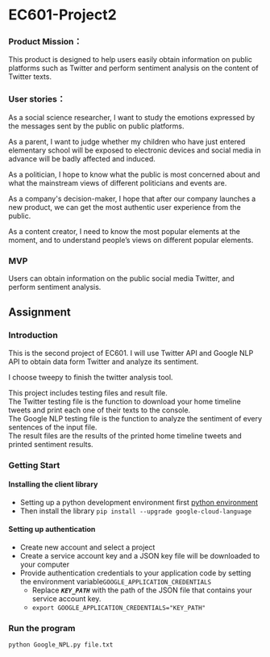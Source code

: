 # EC601-Project2
### Product Mission：

This product is designed to help users easily obtain information on public platforms such as Twitter and perform sentiment analysis on the content of Twitter texts.

### User stories：

As a social science researcher, I want to study the emotions expressed by the messages sent by the public on public platforms.

As a parent, I want to judge whether my children who have just entered elementary school will be exposed to electronic devices and social media in advance will be badly affected and induced.

As a politician, I hope to know what the public is most concerned about and what the mainstream views of different politicians and events are.

As a company's decision-maker, I hope that after our company launches a new product, we can get the most authentic user experience from the public.

As a content creator, I need to know the most popular elements at the moment, and to understand people’s views on different popular elements.

### MVP

Users can obtain information on the public social media Twitter, and perform sentiment analysis.


## Assignment
### Introduction
This is the second project of EC601. I will use Twitter API and Google NLP API to obtain data form Twitter and analyze its sentiment.

I choose tweepy to finish the twitter analysis tool.

This project includes testing files and result file.  
The Twitter testing file is the function to download your home timeline tweets and print each one of their texts to the console.  
The Google NLP testing file is the function to analyze the sentiment of every sentences of the input file.   
The result files are the results of the printed home timeline tweets and printed sentiment results.  

### Getting Start
#### Installing the client library
- Setting up a python development environment first  [python environment](https://cloud.google.com/python/docs/setup "The tutorial to set up")    
- Then install the library `pip install --upgrade google-cloud-language`
#### Setting up authentication
- Create new account and select a project
- Create a service account key and a JSON key file will be downloaded to your computer
- Provide authentication credentials to your application code by setting the environment variable`GOOGLE_APPLICATION_CREDENTIALS`
  - Replace ***`KEY_PATH`*** with the path of the JSON file that contains your service account key.
  -  `export GOOGLE_APPLICATION_CREDENTIALS="KEY_PATH"`
### Run the program
```
python Google_NPL.py file.txt
```
